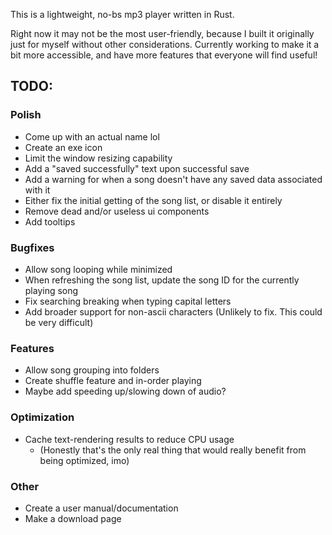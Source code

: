 This is a lightweight, no-bs mp3 player written in Rust.

Right now it may not be the most user-friendly, because I built it originally just for myself without other considerations. Currently working to make it a bit more accessible, and have more features that everyone will find useful!
## TODO:
### Polish
- Come up with an actual name lol
- Create an exe icon
- Limit the window resizing capability
- Add a "saved successfully" text upon successful save
- Add a warning for when a song doesn't have any saved data associated with it
- Either fix the initial getting of the song list, or disable it entirely
- Remove dead and/or useless ui components
- Add tooltips
### Bugfixes
- Allow song looping while minimized
- When refreshing the song list, update the song ID for the currently playing song
- Fix searching breaking when typing capital letters
- Add broader support for non-ascii characters (Unlikely to fix. This could be very difficult)
### Features
- Allow song grouping into folders
- Create shuffle feature and in-order playing
- Maybe add speeding up/slowing down of audio?
### Optimization
- Cache text-rendering results to reduce CPU usage
	- (Honestly that's the only real thing that would really benefit from being optimized, imo)
### Other
- Create a user manual/documentation
- Make a download page
